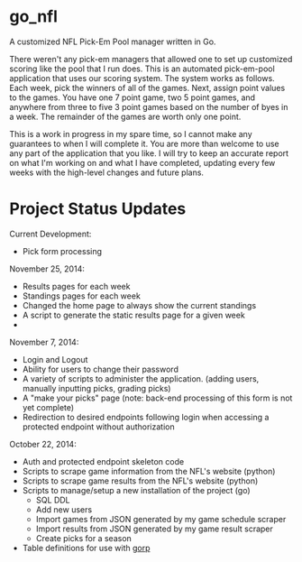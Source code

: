 go_nfl
======

A customized NFL Pick-Em Pool manager written in Go.

There weren't any pick-em managers that allowed one to set up customized scoring like the pool
that I run does. This is an automated pick-em-pool application that uses our scoring system.
The system works as follows. Each week, pick the winners of all of the games. Next, assign
point values to the games. You have one 7 point game, two 5 point games, and anywhere from
three to five 3 point games based on the number of byes in a week. The remainder of the games
are worth only one point.

This is a work in progress in my spare time, so I cannot make any guarantees to when I will
complete it. You are more than welcome to use any part of the application that you like. I will try to keep an accurate report on what I'm working on and what I have completed, updating every few weeks with the high-level changes and future plans.

# Project Status Updates

Current Development:

- Pick form processing

November 25, 2014:

- Results pages for each week
- Standings pages for each week
- Changed the home page to always show the current standings
- A script to generate the static results page for a given week
- 
November 7, 2014: 

- Login and Logout
- Ability for users to change their password
- A variety of scripts to administer the application. (adding users, manually inputting picks, grading picks)
- A "make your picks" page (note: back-end processing of this form is not yet complete)
- Redirection to desired endpoints following login when accessing a protected endpoint without authorization

October 22, 2014:
- Auth and protected endpoint skeleton code
- Scripts to scrape game information from the NFL's website (python)
- Scripts to scrape game results from the NFL's website (python)
- Scripts to manage/setup a new installation of the project (go)
  - SQL DDL
  - Add new users
  - Import games from JSON generated by my game schedule scraper
  - Import results from JSON generated by my game result scraper
  - Create picks for a season
- Table definitions for use with [gorp](https://github.com/coopernurse/gorp)

